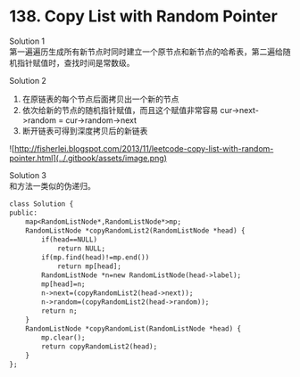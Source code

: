 # 138. Copy List with Random Pointer

Solution 1  
第一遍遍历生成所有新节点时同时建立一个原节点和新节点的哈希表，第二遍给随机指针赋值时，查找时间是常数级。

Solution 2  
1. 在原链表的每个节点后面拷贝出一个新的节点  
2. 依次给新的节点的随机指针赋值，而且这个赋值非常容易 cur-&gt;next-&gt;random = cur-&gt;random-&gt;next  
3. 断开链表可得到深度拷贝后的新链表

![http://fisherlei.blogspot.com/2013/11/leetcode-copy-list-with-random-pointer.html](../.gitbook/assets/image.png)

Solution 3  
和方法一类似的伪递归。

```text
class Solution {
public:
    map<RandomListNode*,RandomListNode*>mp;
    RandomListNode *copyRandomList2(RandomListNode *head) {
        if(head==NULL)
            return NULL;
        if(mp.find(head)!=mp.end())
            return mp[head];
        RandomListNode *n=new RandomListNode(head->label);
        mp[head]=n;
        n->next=(copyRandomList2(head->next));
        n->random=(copyRandomList2(head->random));
        return n;
    }
    RandomListNode *copyRandomList(RandomListNode *head) {
        mp.clear();
        return copyRandomList2(head);
    }
};
```

